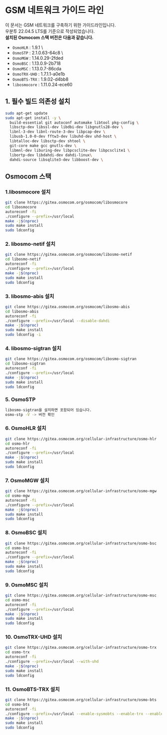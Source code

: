 # GSM 네트워크 가이드 라인
이 문서는 GSM 네트워크를 구축하기 위한 가이드라인입니다. \
우분투 22.04.5 LTS를 기준으로 작성되었습니다. \
**설치된 Osmocom 스택 버전은 다음과 같습니다.**
- `OsmoHLR` : 1.9.1 \
- `OsmoSTP` : 2.1.0.63-64c8 \
- `OsmoMGW` : 1.14.0.29-2fded 
- `OsmoBSC` : 1.13.0.9-2b718 
- `OsmoMSC` : 1.13.0.7-86cda 
- `OsmoTRX-UHD` : 1.7.1.1-a0e1b 
- `OsmoBTS-TRX` : 1.9.02-d4bb8 
- `libosmocore` : 1.11.0.24-ece60

## 1. 필수 빌드 의존성 설치
```bash
sudo apt-get update
sudo apt-get install -y \
  build-essential git autoconf automake libtool pkg-config \
  libsctp-dev libssl-dev libdbi-dev libgnutls28-dev \
  libnl-3-dev libnl-route-3-dev libpcap-dev \
  libusb-1.0-0-dev fftw3-dev libuhd-dev uhd-host \
  libtalloc-dev libsctp-dev shtool \
  git-core make gcc gnutls-dev \
  libmnl-dev liburing-dev libpcsclite-dev libpcsclite1 \
  libortp-dev libdahdi-dev dahdi-linux\
  dahdi-source libsqlite3-dev libboost-dev \
```
## Osmocom 스택
### 1.libosmocore 설치
```bash
git clone https://gitea.osmocom.org/osmocom/libosmocore
cd libosmocore
autoreconf -fi
./configure --prefix=/usr/local
make -j$(nproc)
sudo make install
sudo ldconfig
```

### 2. libosmo-netif 설치
```bash
git clone https://gitea.osmocom.org/osmocom/libosmo-netif
cd libosmo-netif
autoreconf -fi
./configure --prefix=/usr/local
make -j$(nproc)
sudo make install
sudo ldconfig
```

### 3. libosmo-abis 설치
```bash
git clone https://gitea.osmocom.org/osmocom/libosmo-abis
cd libosmo-abis
autoreconf -fi
./configure --prefix=/usr/local --disable-dahdi
make -j$(nproc)
sudo make install
sudo ldconfig -i

```

### 4. libosmo-sigtran 설치
```bash
git clone https://gitea.osmocom.org/osmocom/libosmo-sigtran
cd libosmo-sigtran
autoreconf -fi
./configure --prefix=/usr/local
make -j$(nproc)
sudo make install
sudo ldconfig
```

### 5. OsmoSTP
```bash
libosmo-sigtran을 설치하면 포함되어 있습니다.
osmo-stp -V -> 버전 확인
```

### 6. OsmoHLR 설치
```bash
git clone https://gitea.osmocom.org/cellular-infrastructure/osmo-hlr
cd osmo-hlr
autoreconf -fi
./configure --prefix=/usr/local
make -j$(nproc)
sudo make install
sudo ldconfig
```


### 7. OsmoMGW 설치
```bash
git clone https://gitea.osmocom.org/cellular-infrastructure/osmo-mgw
cd osmo-mgw
autoreconf -fi
./configure --prefix=/usr/local
make -j$(nproc)
sudo make install
sudo ldconfig
```

### 8. OsmoBSC 설치

```bash
git clone https://gitea.osmocom.org/cellular-infrastructure/osmo-bsc
cd osmo-bsc
autoreconf -fi
./configure --prefix=/usr/local
make -j$(nproc)
sudo make install
sudo ldconfig
```

### 9. OsmoMSC 설치
```bash
git clone https://gitea.osmocom.org/cellular-infrastructure/osmo-msc
cd osmo-msc
autoreconf -fi
./configure --prefix=/usr/local
make -j$(nproc)
sudo make install
sudo ldconfig
```

### 10. OsmoTRX-UHD 설치
```bash
git clone https://gitea.osmocom.org/cellular-infrastructure/osmo-trx
cd osmo-trx
autoreconf -fi
./configure --prefix=/usr/local --with-uhd 
make -j$(nproc)
sudo make install
sudo ldconfig
```

### 11. OsmoBTS-TRX 설치
```bash
git clone https://gitea.osmocom.org/cellular-infrastructure/osmo-bts
cd osmo-bts
autoreconf -fi
./configure --prefix=/usr/local --enable-sysmobts --enable-trx --enable-shared
make -j$(nproc)
sudo make install
sudo ldconfig
```